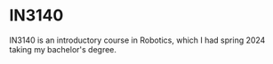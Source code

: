 # IN3140
IN3140 is an introductory course in Robotics, which I had spring 2024 taking my bachelor's degree.
